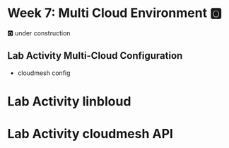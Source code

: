 # Week 7: Multi Cloud Environment :o2:

:o2: under construction

## Lab Activity Multi-Cloud Configuration

* cloudmesh config

# Lab Activity linbloud

# Lab Activity cloudmesh API
